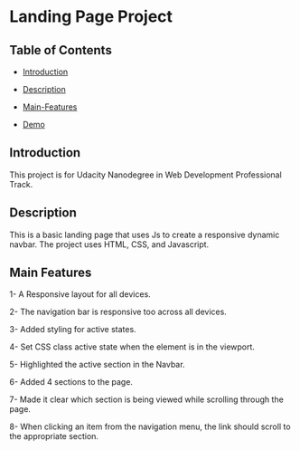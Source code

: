 # Landing Page Project

## Table of Contents

- [Introduction](#introduction)

- [Description](#description)

- [Main-Features](#main-features)

- [Demo](https://shoroukalkalla.github.io/Udacity-Landing-Page/)

## Introduction

This project is for Udacity Nanodegree in Web Development Professional Track.

## Description

This is a basic landing page that uses Js to create a responsive dynamic navbar. The project uses HTML, CSS, and Javascript.

## Main Features

1- A Responsive layout for all devices.

2- The navigation bar is responsive too across all devices.

3- Added styling for active states.

4- Set CSS class active state when the element is in the viewport.

5- Highlighted the active section in the Navbar.

6- Added 4 sections to the page.

7- Made it clear which section is being viewed while scrolling through the page.

8- When clicking an item from the navigation menu, the link should scroll to the appropriate section.
